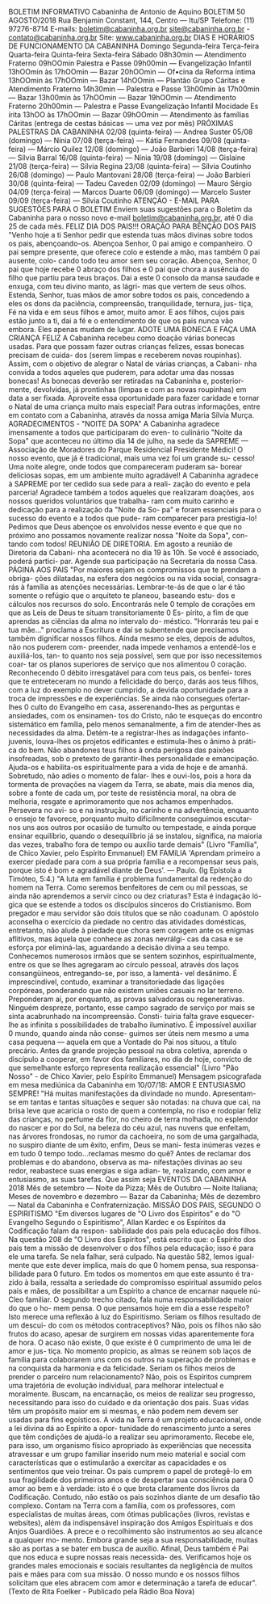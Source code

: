 BOLETIM INFORMATIVO 
Cabaninha de Antonio de Aquino 
BOLETIM 50 AGOSTO/2018 
Rua Benjamin Constant, 144, Centro — Itu/SP 
Telefone: (11) 97276-8714 
E-mails: boletim@cabaninha.org.br 
site@cabaninha.org.br - contato@cabaninha.org.br 
Site: www.cabaninha.org.br 
DIAS E HORÁRIOS DE FUNCIONAMENTO DA CABANINHA 
Domingo 
Segunda-feira 
Terça-feira 
Quarta-feira 
Quinta-feira 
Sexta-feira 
Sábado 
08h30min — Atendimento Fraterno 
09hOOmin Palestra e Passe 
09h00min — Evangelização Infantil 
13hOOmin às 17hOOmin — Bazar 
20hOOmin — Of•cina da Reforma íntima 
13hOOmin às 17hOOmin — Bazar 
14hOOmin — Plantão Grupo Cáritas 
e Atendimento Fraterno 
14h30min — Palestra e Passe 
13h00min às 17h00min — Bazar 
13h00min às 17hOOmin — Bazar 
19hOOmin — Atendimento Fraterno 
20h00min — Palestra e Passe 
Evangelização Infantil 
Mocidade Es írita 
13hOO às 17hOOmin — Bazar 
09hOOmin — Atendimento às famílias Cáritas 
(entrega de cestas básicas — uma vez por mês) 
PRÓXIMAS PALESTRAS DA CABANINHA 
02/08 (quinta-feira) — Andrea Suster 
05/08 (domingo) — Nínia 
07/08 (terça-feira) — Kátia Fernandes 
09/08 (quinta-feira) — Márcio Quilez 
12/08 (domingo) — João Barbieri 
14/08 (terça-feira) — Sílvia Barral 
16/08 (quinta-feira) — Nínia 
19/08 (domingo) — Gislaine 
21/08 (terça-feira) — Sílvia Regina 
23/08 (quinta-feira) — Sílvia Coutinho 
26/08 (domingo) — Paulo Mantovani 
28/08 (terça-feira) — João Barbieri 
30/08 (quinta-feira) — Tadeu Caveden 
02/09 (domingo) — Mauro Sérgio 
04/09 (terça-feira) — Marcos Duarte 
06/09 (domingo) — Marcelo Suster 
09/09 (terça-feira) — Sílvia Coutinho 
ATENÇÃO - E-MAIL PARA SUGESTÕES PARA O BOLETIM 
Enviem suas sugestões para o Boletim da Cabaninha para o nosso 
novo e-mail boletim@cabaninha.org.br, até 0 dia 25 de cada mês. 
FELIZ DIA DOS PAIS!!! 
ORAÇÃO PARA BÊNÇÃO DOS PAIS 
"Venho hoje a ti Senhor pedir que estenda tuas mãos divinas sobre 
todos os pais, abençoando-os. 
Abençoa Senhor, 0 pai amigo e companheiro. O pai sempre presente, 
que oferece colo e estende a mão, mas também 0 pai ausente, colo- 
cando todo teu amor sem seu coração. 
Abençoa, Senhor, 0 pai que hoje recebe 0 abraço dos filhos e 0 pai 
que chora a ausência do filho que partiu para teus braços. Dai a este 0 
consolo da mansa saudade e enxuga, com teu divino manto, as lágri- 
mas que vertem de seus olhos. 
Estenda, Senhor, tuas mãos de amor sobre todos os pais, concedendo 
a eles os dons da paciência, compreensão, tranquilidade, ternura, jus- 
tiça, Fé na vida e em seus filhos e amor, muito amor. 
E aos filhos, cujos pais estão junto a ti, dai a fé e o entendimento de 
que os pais nunca vão embora. Eles apenas mudam de lugar. 
ADOTE UMA BONECA E FAÇA UMA CRIANÇA FELIZ 
A Cabaninha recebeu como doação várias bonecas usadas. Para que 
possam fazer outras crianças felizes, essas bonecas precisam de cuida- 
dos (serem limpas e receberem novas roupinhas). 
Assim, com o objetivo de alegrar o Natal de várias crianças, a Cabani- 
nha convida a todos aqueles que puderem, para adotar uma das nossas 
bonecas! As bonecas deverão ser retiradas na Cabaninha e, posterior- 
mente, devolvidas, já prontinhas (limpas e com as novas roupinhas) em 
data a ser fixada. 
Aproveite essa oportunidade para fazer caridade e tornar o Natal de 
uma criança muito mais especial! 
Para outras informações, entre em contato com a Cabaninha, através 
da nossa amiga Maria Sílvia Murça. 
AGRADECIMENTOS - "NOITE DA SOPA" 
A Cabaninha agradece imensamente a todos que participaram do even- 
to culinário "Noite da Sopa" que aconteceu no último dia 14 de julho, 
na sede da SAPREME — Associação de Moradores do Parque Residencial 
Presidente Médici! 
O nosso evento, que já é tradicional, mais uma vez foi um grande su- 
cesso! Uma noite alegre, onde todos que compareceram puderam sa- 
borear deliciosas sopas, em um ambiente muito agradável! 
A Cabaninha agradece à SAPREME por ter cedido sua sede para a reali- 
zação do evento e pela parceria! Agradece também a todos aqueles 
que realizaram doações, aos nossos queridos voluntários que trabalha- 
ram com muito carinho e dedicação para a realização da "Noite da So- 
pa" e foram essenciais para o sucesso do evento e a todos que pude- 
ram comparecer para prestigia-lo! 
Pedimos que Deus abençoe os envolvidos nesse evento e que que no 
próximo ano possamos novamente realizar nossa "Noite da Sopa", con- 
tando com todos! 
REUNIÃO DE DIRETORIA. Em agosto a reunião de Diretoria da Cabani- 
nha acontecerá no dia 19 às 10h. Se você é associado, poderá partici- 
par. Agende sua participação na Secretaria da nossa Casa. 
PÁGINA AOS PAIS 
"Por maiores sejam os compromissos que te prendam a obriga- 
ções dilatadas, na esfera dos negócios ou na vida social, consagra- 
rás à família as atenções necessárias. Lembrar-te-ás de que o lar é 
tão somente o refúgio que o arquiteto te planeou, baseando estu- 
dos e cálculos nos recursos do solo. Encontrarás nele 0 templo de 
corações em que as Leis de Deus te situam transitoriamente 0 Es- 
pírito, a fim de que aprendas as ciências da alma no intervalo do- 
méstico. "Honrarás teu pai e tua mãe..." proclama a Escritura e daí 
se subentende que precisamos também dignificar nossos filhos. 
Ainda mesmo se eles, depois de adultos, não nos puderem com- 
preender, nada impede venhamos a entendê-los e auxiliá-los, tan- 
to quanto nos seja possível, sem que por isso necessitemos coar- 
tar os planos superiores de serviço que nos alimentou 0 coração. 
Reconhecendo 0 débito irresgatável para com teus pais, os benfei- 
tores que te entreteceram no mundo a felicidade do berço, darás 
aos teus filhos, com a luz do exemplo no dever cumprido, a devida 
oportunidade para a troca de impressões e de experiências. Se 
ainda não consegues ofertar-lhes 0 culto do Evangelho em casa, 
asserenando-lhes as perguntas e ansiedades, com os ensinamen- 
tos do Cristo, não te esqueças do encontro sistemático em família, 
pelo menos semanalmente, a fim de atender-lhes as necessidades 
da alma. Detém-te a registrar-lhes as indagações infanto-juvenis, 
louva-lhes os projetos edificantes e estimula-lhes o ânimo à práti- 
ca do bem. Não abandones teus filhos à onda perigosa das paixões 
insofreadas, sob o pretexto de garantir-lhes personalidade e 
emancipação. Ajuda-os e habilita-os espiritualmente para a vida 
de hoje e de amanhã. Sobretudo, não adies o momento de falar- 
lhes e ouvi-los, pois a hora da tormenta de provações na viagem 
da Terra, se abate, mais dia menos dia, sobre a fonte de cada um, 
por teste de resistência moral, na obra de melhoria, resgate e 
aprimoramento que nos achamos empenhados. Persevera no avi- 
so e na instrução, no carinho e na advertência, enquanto o ensejo 
te favorece, porquanto muito dificilmente conseguimos escutar- 
nos uns aos outros por ocasião de tumulto ou tempestade, e ainda 
porque ensinar equilíbrio, quando o desequilíbrio já se instalou, 
significa, na maioria das vezes, trabalho fora de tempo ou auxílio 
tarde demais" 
(Livro "Família", de Chico Xavier, pelo Espírito Emmanuel) 
EM FAMíLlA 
'Aprendam primeiro a exercer piedade para com a sua própria família 
e a recompensar seus pais, porque isto é bom e agradável diante de 
Deus'. — Paulo. (Ig Epístola a Timóteo, 5:4.) 
"A luta em família é problema fundamental da redenção do homem 
na Terra. Como seremos benfeitores de cem ou mil pessoas, se ainda 
não aprendemos a servir cinco ou dez criaturas? Esta é indagação ló- 
gica que se estende a todos os discípulos sinceros do Cristianismo. 
Bom pregador e mau servidor são dois títulos que se não coadunam. 
O apóstolo aconselha o exercício da piedade no centro das atividades 
domésticas, entretanto, não alude à piedade que chora sem coragem 
ante os enigmas aflitivos, mas àquela que conhece as zonas nevrálgi- 
cas da casa e se esforça por eliminá-las, aguardando a decisão divina a 
seu tempo. Conhecemos numerosos irmãos que se sentem sozinhos, 
espiritualmente, entre os que se lhes agregaram ao círculo pessoal, 
através dos laços consangüíneos, entregando-se, por isso, a lamentá- 
vel desânimo. É imprescindível, contudo, examinar a transitoriedade 
das ligações corpóreas, ponderando que não existem uniões casuais 
no lar terreno. Preponderam aí, por enquanto, as provas salvadoras 
ou regenerativas. Ninguém despreze, portanto, esse campo sagrado 
de serviço por mais se sinta acabrunhado na incompreensão. Consti- 
tuiria falta grave esquecer-lhe as infinita s possibilidades de trabalho 
iluminativo. É impossível auxiliar 0 mundo, quando ainda não conse- 
guimos ser úteis nem mesmo a uma casa pequena — aquela em que a 
Vontade do Pai nos situou, a título precário. Antes da grande projeção 
pessoal na obra coletiva, aprenda o discípulo a cooperar, em favor 
dos familiares, no dia de hoje, convicto de que semelhante esforço 
representa realização essencial" 
(Livro "Pão Nosso" - de Chico Xavier, pelo Espírito Emmanuel) 
Mensagem psicografada em mesa mediúnica da Cabaninha em 
10/07/18: AMOR E ENTUSIASMO SEMPRE! 
"Há muitas manifestações da divindade no mundo. Apresentam-se em 
tantas e tantas situações e sequer são notadas: na chuva que cai, na 
brisa leve que acaricia o rosto de quem a contempla, no riso e rodopiar 
feliz das crianças, no perfume da flor, no cheiro de terra molhada, no 
esplendor do nascer e por do Sol, na beleza do céu azul, nas nuvens que 
enfeitam, nas árvores frondosas, no rumor da cachoeira, no som de 
uma gargalhada, no suspiro diante de um êxito, enfim, Deus se mani- 
festa inúmeras vezes e em tudo 0 tempo todo...reclamas mesmo do 
quê? Antes de reclamar dos problemas e do abandono, observa as ma- 
nifestações divinas ao seu redor, reabastece suas energias e siga adian- 
te, realizando, com amor e entusiasmo, as suas tarefas. 
Que assim seja 
EVENTOS DA CABANINHA 2018 
Mês de setembro — Noite da Pizza; 
Mês de Outubro — Noite Italiana; 
Meses de novembro e dezembro — Bazar da Cabaninha; 
Mês de dezembro — Natal da Cabaninha e Confraternização. 
MISSÃO DOS PAIS, SEGUNDO O ESPIRITISMO 
"Em diversos lugares de "O Livro dos Espíritos" e do "O Evangelho Segundo 
o Espiritismo", Allan Kardec e os Espíritos da Codificação falam da respon- 
sabilidade dos pais pela educação dos filhos. 
Na questão 208 de "O Livro dos Espíritos", está escrito que: o Espírito dos 
pais tem a missão de desenvolver o dos filhos pela educação; isso é para 
ele uma tarefa. Se nela falhar, será culpado. Na questão 582, lemos igual- 
mente que este dever implica, mais do que 0 homem pensa, sua responsa- 
bilidade para 0 futuro. Em todos os momentos em que este assunto é tra- 
zido à baila, ressalta a seriedade do compromisso espiritual assumido pelos 
pais e mães, de possibilitar a um Espírito a chance de encarnar naquele nú- 
Cleo familiar. 
O segundo trecho citado, fala numa responsabilidade maior do que o ho- 
mem pensa. O que pensamos hoje em dia a esse respeito? Isto merece 
uma reflexão à luz do Espiritismo. Seriam os filhos resultado de um descui- 
do com os métodos contraceptivos? Não, pois os filhos não são frutos do 
acaso, apesar de surgirem em nossas vidas aparentemente fora de hora. 
O acaso não existe, 0 que existe é 0 cumprimento de uma lei de amor e jus- 
tiça. No momento propício, as almas se reúnem sob laços de família para 
colaborarem uns com os outros na superação de problemas e na conquista 
da harmonia e da felicidade. Seriam os filhos meios de prender o parceiro 
num relacionamento? Não, pois os Espíritos cumprem uma trajetória de 
evolução individual, para melhorar intelectual e moralmente. Buscam, na 
encarnação, os meios de realizar seu progresso, necessitando para isso do 
cuidado e da orientação dos pais. Suas vidas têm um propósito maior em si 
mesmas, e não podem nem devem ser usadas para fins egoísticos. A vida 
na Terra é um projeto educacional, onde a lei divina dá ao Espírito a opor- 
tunidade do renascimento junto a seres que têm condições de ajudá-lo a 
realizar seu aprimoramento. Recebe ele, para isso, um organismo físico 
apropriado às experiências que necessita atravessar e um grupo familiar 
inserido num meio material e social com características que o estimularão a 
exercitar as capacidades e os sentimentos que veio treinar. 
Os pais cumprem o papel de protegê-lo em sua fragilidade dos primeiros 
anos e de despertar sua consciência para 0 amor ao bem e à verdade: isto é 
o que brota claramente dos livros da Codificação. 
Contudo, não estão os pais sozinhos diante de um desafio tão complexo. 
Contam na Terra com a família, com os professores, com especialistas de 
muitas áreas, com ótimas publicações (livros, revistas e websites), além da 
indispensável inspiração dos Amigos Espirituais e dos Anjos Guardiões. A 
prece e o recolhimento são instrumentos ao seu alcance a qualquer mo- 
mento. Embora grande seja a sua responsabilidade, muitas são as portas a 
se bater em busca de auxílio. 
Afinal, Deus também é Pai que nos educa e supre nossas reais necessida- 
des. Verificamos hoje os grandes males emocionais e sociais resultantes da 
negligência de muitos pais e mães para com sua missão. O nosso mundo e 
os nossos filhos solicitam que eles abracem com amor e determinação a 
tarefa de educar". 
(Texto de Rita Foelker - Publicado pela Rádio Boa Nova) 